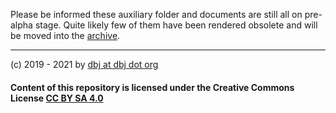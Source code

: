 
Please be informed these auxiliary folder and documents are still all on pre-alpha stage. Quite likely few of them have been rendered obsolete and will be moved into the [archive](../archive/).

---
(c) 2019 - 2021 by [dbj at dbj dot org](mailto:dbj@dbj.org)

#### Content of this repository is licensed under the Creative Commons License [CC BY SA 4.0](LICENSE.md)
